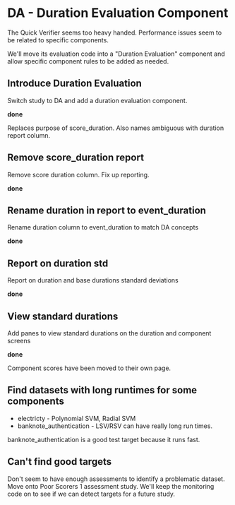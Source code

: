 # DA - Duration Evaluation Component

The Quick Verifier seems too heavy handed. Performance issues seem to be related to specific components.

We'll move its evaluation code into a "Duration Evaluation" component and allow specific component rules to be added as needed.

## Introduce Duration Evaluation

Switch study to DA and add a duration evaluation component.

**done**

Replaces purpose of score_duration. Also names ambiguous with duration report column.

## Remove score_duration report

Remove score duration column. Fix up reporting.

**done**

## Rename duration in report to event_duration

Rename duration column to event_duration to match DA concepts

**done**

## Report on duration std

Report on duration and base durations standard deviations

**done**

## View standard durations

Add panes to view standard durations on the duration and component screens

**done**

Component scores have been moved to their own page.

## Find datasets with long runtimes for some components

+ electricty - Polynomial SVM, Radial SVM
+ banknote_authentication - LSV/RSV can have really long run times.

banknote_authentication is a good test target because it runs fast.

## Can't find good targets

Don't seem to have enough assessments to identify a problematic dataset.
Move onto Poor Scorers 1 assessment study. We'll keep the monitoring code on
to see if we can detect targets for a future study.

